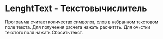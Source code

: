  # LenghtText - Текстовычислитель
Программа считает количество символов, слов в набранном текстовом поле текста.
Для получения расчета нажать расчитать.
Для очистки текстого поля нажать Сбосить текст.

